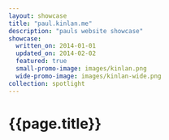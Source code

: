 ```yaml
---
layout: showcase
title: "paul.kinlan.me"
description: "pauls website showcase"
showcase:
  written_on: 2014-01-01
  updated_on: 2014-02-02
  featured: true
  small-promo-image: images/kinlan.png
  wide-promo-image: images/kinlan-wide.png
collection: spotlight
---
```


<h1>{{page.title}}</h1>